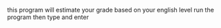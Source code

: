 this program will estimate your grade based on your english level
run the program then type and enter

